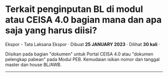 Terkait penginputan BL di modul atau CEISA 4.0 bagian mana dan apa saja yang harus diisi?
=========================================================================================

Ekspor - Tata Laksana Ekspor · Dibuat **25 JANUARY 2023** · Dilihat **30 kali** ·

Diisikan pada bagian "dokumen" untuk Portal CEISA 4.0 atau "dokumen pelengkap pabean" pada Modul PEB. Kemudaian isikan nomor dan tanggal master dan house BL/AWB.  

  
  
  

* * *